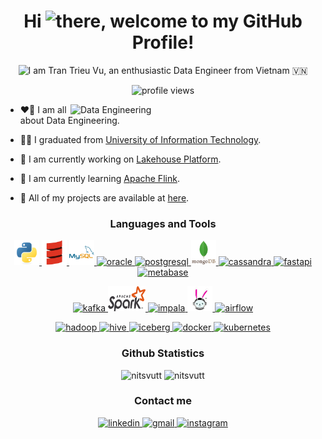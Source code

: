 <h1 align="center">
    Hi <img src="https://github.com/UtkarshPathrabe/UtkarshPathrabe/blob/main/assets/wave.gif" height="26" alt="there">, welcome to my GitHub Profile!
</h1>

<p align='center' style='margin: 16px 4px 8px;'>
    <img src="https://readme-typing-svg.herokuapp.com?font=Fira+Code&color=54A6FF&pause=0&center=true&vCenter=true&multiline=true&width=720&height=70&lines=I+am+Tran+Trieu+Vu,;an+enthusiastic+Data+Engineer+from+Vietnam+🇻🇳" alt="I am Tran Trieu Vu, an enthusiastic Data Engineer from Vietnam 🇻🇳" />
</p>

<p align="center"> 
    <img src="https://komarev.com/ghpvc/?username=nitsvutt" alt="profile views" />
</p>

<img align="right" title="Data Engineering" alt="Data Engineering" width="400" src="https://www.simplilearn.com/ice9/free_resources_article_thumb/Top_Data_Engineering_Tools_for_2022.jpg">

<p>

- ❤️‍🔥 I am all about Data Engineering.
    
- 🧑‍🎓 I graduated from [University of Information Technology](https://www.uit.edu.vn).

- 🔭 I am currently working on [Lakehouse Platform](https://github.com/nitsvutt/lakehouse-platform).

- 🌱 I am currently learning [Apache Flink](https://flink.apache.org/).

- 📝 All of my projects are available at [here](https://github.com/nitsvutt?tab=repositories).
    
</p>

<h3 align="center">Languages and Tools</h3>

<p align="center">
    <a href="https://www.python.org" target="_blank" rel="noreferrer">
        <img src="https://raw.githubusercontent.com/devicons/devicon/master/icons/python/python-original.svg" title="Python" alt="python" width="40" height="40"/>
    </a>
    <a href="https://www.scala-lang.org" target="_blank" rel="noreferrer">
        <img src="https://raw.githubusercontent.com/devicons/devicon/master/icons/scala/scala-original.svg" title="Scala" alt="scala" width="40" height="40"/>
    </a>
    <a href="https://www.mysql.com/" target="_blank" rel="noreferrer">
        <img src="https://raw.githubusercontent.com/devicons/devicon/master/icons/mysql/mysql-original-wordmark.svg" title="MySQL" alt="mysql" width="40" height="40"/>
    </a>
    <a href="https://www.oracle.com/" target="_blank" rel="noreferrer">
        <img src="https://logos-world.net/wp-content/uploads/2020/09/Oracle-Symbol.png" title="Oracle" alt="oracle" width="60" height="40"/>
    </a>
    <a href="https://www.postgresql.org" target="_blank" rel="noreferrer">
        <img src="https://www.postgresql.org/media/img/about/press/elephant.png" title="PostgreSQL" alt="postgresql" width="40" height="40"/>
    </a>
    <a href="https://www.mongodb.com/" target="_blank" rel="noreferrer">
        <img src="asset/mongodb.png" title="MongoDB" alt="mongodb" width="40" height="40"/>
    </a>
    <a href="https://cassandra.apache.org/" target="_blank" rel="noreferrer">
        <img src="https://www.vectorlogo.zone/logos/apache_cassandra/apache_cassandra-icon.svg" title="Apache Cassandra" alt="cassandra" width="40" height="40"/>
    </a>
    <a href="https://fastapi.tiangolo.com/" target="_blank" rel="noreferrer">
        <img src="https://cdn.try.direct/files/8400033b-cf2e-4fc4-ac91-45cadee082ed.svg" title="FastAPI" alt="fastapi" width="40" height="40" />
    </a>
    <a href="https://www.metabase.com/" target="_blank" rel="noreferrer">
        <img src="https://www.metabase.com/images/logo.svg" title="Metabase" alt="metabase" height="40" />
    </a>
</p>

<p align="center">
    <a href="https://kafka.apache.org/" target="_blank" rel="noreferrer">
        <img src="https://www.vectorlogo.zone/logos/apache_kafka/apache_kafka-icon.svg" title="Apache Kafka" alt="kafka" width="40" height="40"/>
    </a>
    <a href="https://spark.apache.org/" target="_blank" rel="noreferrer">
        <img src="asset/spark.png" title="Apache Spark" alt="spark" width="60" height="40" />
    </a>
    <a href="https://impala.apache.org/" target="_blank" rel="noreferrer">
        <img src="https://www.apache.org/logos/res/impala/default.png" title="Apache Impala" alt="impala" width="20" height="40" />
    </a>
    <a href="https://trino.io/" target="_blank" rel="noreferrer">
        <img src="asset/trino.png" title="Trino" alt="trino" width="40" height="40" />
    </a>
    <a href="https://airflow.apache.org/" target="_blank" rel="noreferrer">
        <img src="https://lh3.googleusercontent.com/P-RLru4O6beYhy-pzomD5Ujry9oCSNhdMNGyDV09SENhFKTGqBns8M0UJaM1tklpWzQm1KlTgmIFjVYaZCLoMA" title="Apache Airflow" alt="airflow" width="40" height="40"/>
    </a>
</p>

<p align="center">
    <a href="https://hadoop.apache.org/" target="_blank" rel="noreferrer">
        <img src="https://www.vectorlogo.zone/logos/apache_hadoop/apache_hadoop-icon.svg" title="Apache Hadoop" alt="hadoop" width="40" height="40"/>
    </a>
    <a href="https://hive.apache.org/" target="_blank" rel="noreferrer">
        <img src="https://hive.apache.org/images/hive.svg" title="Apache Hive" alt="hive" width="40" height="40"/>
    </a>
    <a href="https://iceberg.apache.org/" target="_blank" rel="noreferrer">
        <img src="https://storage.googleapis.com/external-docs-assets/logos/apache_iceberg.png" title="Apache Iceberg" alt="iceberg" width="40" height="40" />
    </a>
    <a href="https://www.docker.com/" target="_blank" rel="noreferrer">
        <img src="https://www.docker.com/wp-content/uploads/2022/03/Moby-logo.png.webp" title="Docker" alt="docker" width="40" height="40" />
    </a>
    <a href="https://kubernetes.io/" target="_blank" rel="noreferrer">
        <img src="https://upload.wikimedia.org/wikipedia/commons/thumb/3/39/Kubernetes_logo_without_workmark.svg/1234px-Kubernetes_logo_without_workmark.svg.png" title="Kubernetes" alt="kubernetes" width="40" height="40" />
    </a>
</p>

<h3 align="center">Github Statistics</h3>

<p align="center">
    <img width="400" height="200" src="https://github-readme-stats.vercel.app/api?username=nitsvutt&show_icons=true,prs&cache_seconds=86400&theme=transparent" alt="nitsvutt"/>
    <img width="280" height="200" src="https://github-readme-stats.vercel.app/api/top-langs?username=nitsvutt&show_icons=true&locale=en&layout=compact&theme=transparent" alt="nitsvutt" />
</p>

<h3 align="center">Contact me</h3>

<p align="center">
    <a href="https://linkedin.com/in/nitsvutt" target="_blank" rel="noreferrer">
        <img src="https://cdn-icons-png.flaticon.com/512/174/174857.png" title="Linkedin" alt="linkedin" width="28" height="28" />
    </a>
    <a href="mailto:nitsvutt@gmail.com" target="_blank" rel="noreferrer">
        <img src="https://upload.wikimedia.org/wikipedia/commons/thumb/7/7e/Gmail_icon_%282020%29.svg/2560px-Gmail_icon_%282020%29.svg.png" title="Gmail" alt="gmail" width="28" height="28" />
    </a>
    <a href="https://instagram.com/nitsvutt" target="_blank" rel="noreferrer">
        <img src="https://raw.githubusercontent.com/rahuldkjain/github-profile-readme-generator/master/src/images/icons/Social/instagram.svg" title="Instagram" alt="instagram" width="28" height="28" />
    </a>
</p>
